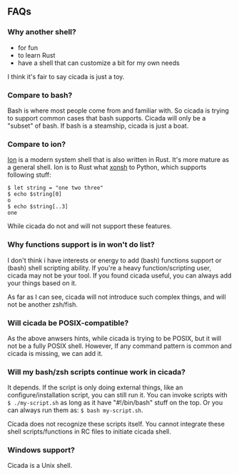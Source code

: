 ## FAQs

### Why another shell?

- for fun
- to learn Rust
- have a shell that can customize a bit for my own needs

I think it's fair to say cicada is just a toy.

### Compare to bash?

Bash is where most people come from and familiar with. So cicada is trying to support common cases that bash supports. Cicada will only be a "subset" of bash. If bash is a steamship, cicada is just a boat.

### Compare to ion?

[Ion](https://github.com/redox-os/ion) is a modern system shell that is also written in Rust. It's more mature as a general shell. Ion is to Rust what [xonsh](http://xon.sh) to Python, which supports following stuff:
```
$ let string = "one two three"
$ echo $string[0]
o
$ echo $string[..3]
one
```
While cicada do not and will not support these features.

### Why functions support is in won't do list?

I don't think i have interests or energy to add (bash) functions support or (bash) shell scripting ability. If you're a heavy function/scripting user, cicada may not be your tool. If you found cicada useful, you can always add your things based on it.

As far as I can see, cicada will not introduce such complex things, and will not be another zsh/fish.

### Will cicada be POSIX-compatible?

As the above anwsers hints, while cicada is trying to be POSIX, but it will not be a fully POSIX shell. However, If any command pattern is common and cicada is missing, we can add it.

### Will my bash/zsh scripts continue work in cicada?

It depends. If the script is only doing external things, like an configure/installation script, you can still run it. You can invoke scripts with `$ ./my-script.sh` as long as it have "#!/bin/bash" stuff on the top. Or you can always run them as: `$ bash my-script.sh`.

Cicada does not recognize these scripts itself. You cannot integrate these shell scripts/functions in RC files to initiate cicada shell.

### Windows support?

Cicada is a Unix shell.
